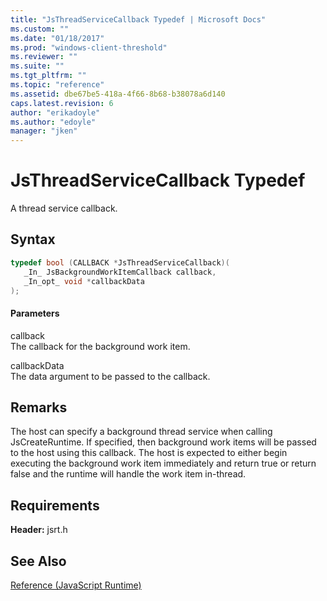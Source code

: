```yaml
---
title: "JsThreadServiceCallback Typedef | Microsoft Docs"
ms.custom: ""
ms.date: "01/18/2017"
ms.prod: "windows-client-threshold"
ms.reviewer: ""
ms.suite: ""
ms.tgt_pltfrm: ""
ms.topic: "reference"
ms.assetid: dbe67be5-418a-4f66-8b68-b38078a6d140
caps.latest.revision: 6
author: "erikadoyle"
ms.author: "edoyle"
manager: "jken"
---
```

# JsThreadServiceCallback Typedef
A thread service callback.  
  
## Syntax  
  
```cpp  
typedef bool (CALLBACK *JsThreadServiceCallback)(  
   _In_ JsBackgroundWorkItemCallback callback,  
   _In_opt_ void *callbackData  
);  
```  
  
#### Parameters  
 callback  
 The callback for the background work item.  
  
 callbackData  
 The data argument to be passed to the callback.  
  
## Remarks  
 The host can specify a background thread service when calling JsCreateRuntime. If specified, then background work items will be passed to the host using this callback. The host is expected to either begin executing the background work item immediately and return true or return false and the runtime will handle the work item in-thread.  
  
## Requirements  
 **Header:** jsrt.h  
  
## See Also  
 [Reference (JavaScript Runtime)](../chakra-hosting/reference-javascript-runtime.md)